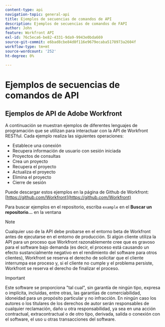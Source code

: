 ```yaml
---
content-type: api
navigation-topic: general-api
title: Ejemplos de secuencias de comandos de API
description: Ejemplos de secuencias de comandos de FAPI
author: John
feature: Workfront API
exl-id: 76c5eca6-be82-4331-9da9-9943e0bda669
source-git-commit: e6bad8cbe84d0f116e9679ecaba5178973a2604f
workflow-type: tm+mt
source-wordcount: '252'
ht-degree: 0%

---
```



# Ejemplos de secuencias de comandos de API

## Ejemplos de API de Adobe Workfront

A continuación se muestran ejemplos de diferentes lenguajes de programación que se utilizan para interactuar con la API de Workfront RESTful. Cada ejemplo realiza las siguientes operaciones:

* Establece una conexión
* Recupera información de usuario con sesión iniciada
* Proyectos de consultas
* Crea un proyecto
* Recupera el proyecto
* Actualiza el proyecto
* Elimina el proyecto
* Cierre de sesión

Puede descargar estos ejemplos en la página de Github de Workfront:  [https://github.com/Workfront](https://github.com/Workfront)

Para buscar ejemplos en el repositorio, escriba `example` en el **Buscar un repositorio...** en la ventana

>[!NOTE]
>
>Cualquier uso de la API debe probarse en el entorno beta de Workfront antes de ejecutarse en el entorno de producción. Si algún cliente utiliza la API para un proceso que Workfront razonablemente cree que es gravoso para el software bajo demanda (es decir, el proceso está causando un efecto sustancialmente negativo en el rendimiento del software para otros clientes), Workfront se reserva el derecho de solicitar que el cliente interrumpa ese proceso y, si el cliente no cumple y el problema persiste, Workfront se reserva el derecho de finalizar el proceso.

>[!IMPORTANT]
>
>Este software se proporciona &quot;tal cual&quot;, sin garantía de ningún tipo, expresa o implícita, incluidas, entre otras, las garantías de comerciabilidad, idoneidad para un propósito particular y no infracción. En ningún caso los autores o los titulares de los derechos de autor serán responsables de cualquier reclamación, daño u otra responsabilidad, ya sea en una acción contractual, extracontractual o de otro tipo, derivada, salida o conexión con el software, el uso u otras transacciones del software.
